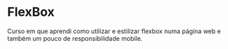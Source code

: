 # FlexBox
Curso em que aprendi como utilizar e estilizar flexbox numa página web e também um pouco de responsibilidade mobile.
